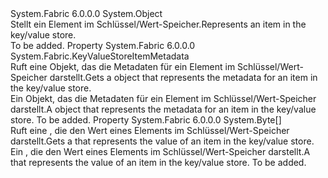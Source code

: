 <Type Name="KeyValueStoreItem" FullName="System.Fabric.KeyValueStoreItem">
  <TypeSignature Language="C#" Value="public sealed class KeyValueStoreItem" />
  <TypeSignature Language="ILAsm" Value=".class public auto ansi sealed beforefieldinit KeyValueStoreItem extends System.Object" />
  <TypeSignature Language="DocId" Value="T:System.Fabric.KeyValueStoreItem" />
  <TypeSignature Language="VB.NET" Value="Public NotInheritable Class KeyValueStoreItem" />
  <TypeSignature Language="F#" Value="type KeyValueStoreItem = class" />
  <AssemblyInfo>
    <AssemblyName>System.Fabric</AssemblyName>
    <AssemblyVersion>6.0.0.0</AssemblyVersion>
  </AssemblyInfo>
  <Base>
    <BaseTypeName>System.Object</BaseTypeName>
  </Base>
  <Interfaces />
  <Docs>
    <summary>
      <para><span data-ttu-id="f7461-101">Stellt ein Element im Schlüssel/Wert-Speicher.</span><span class="sxs-lookup"><span data-stu-id="f7461-101">Represents an item in the key/value store.</span></span></para>
    </summary>
    <remarks>To be added.</remarks>
  </Docs>
  <Members>
    <Member MemberName="Metadata">
      <MemberSignature Language="C#" Value="public System.Fabric.KeyValueStoreItemMetadata Metadata { get; }" />
      <MemberSignature Language="ILAsm" Value=".property instance class System.Fabric.KeyValueStoreItemMetadata Metadata" />
      <MemberSignature Language="DocId" Value="P:System.Fabric.KeyValueStoreItem.Metadata" />
      <MemberSignature Language="VB.NET" Value="Public ReadOnly Property Metadata As KeyValueStoreItemMetadata" />
      <MemberSignature Language="F#" Value="member this.Metadata : System.Fabric.KeyValueStoreItemMetadata" Usage="System.Fabric.KeyValueStoreItem.Metadata" />
      <MemberType>Property</MemberType>
      <AssemblyInfo>
        <AssemblyName>System.Fabric</AssemblyName>
        <AssemblyVersion>6.0.0.0</AssemblyVersion>
      </AssemblyInfo>
      <ReturnValue>
        <ReturnType>System.Fabric.KeyValueStoreItemMetadata</ReturnType>
      </ReturnValue>
      <Docs>
        <summary>
          <para><span data-ttu-id="f7461-102">Ruft eine <see cref="T:System.Fabric.KeyValueStoreItemMetadata" /> Objekt, das die Metadaten für ein Element im Schlüssel/Wert-Speicher darstellt.</span><span class="sxs-lookup"><span data-stu-id="f7461-102">Gets a <see cref="T:System.Fabric.KeyValueStoreItemMetadata" /> object that represents the metadata for an item in the key/value store.</span></span> </para>
        </summary>
        <value>
          <para><span data-ttu-id="f7461-103">Ein <see cref="T:System.Fabric.KeyValueStoreItemMetadata" /> Objekt, das die Metadaten für ein Element im Schlüssel/Wert-Speicher darstellt.</span><span class="sxs-lookup"><span data-stu-id="f7461-103">A <see cref="T:System.Fabric.KeyValueStoreItemMetadata" /> object that represents the metadata for an item in the key/value store.</span></span></para>
        </value>
        <remarks>To be added.</remarks>
      </Docs>
    </Member>
    <Member MemberName="Value">
      <MemberSignature Language="C#" Value="public byte[] Value { get; }" />
      <MemberSignature Language="ILAsm" Value=".property instance unsigned int8[] Value" />
      <MemberSignature Language="DocId" Value="P:System.Fabric.KeyValueStoreItem.Value" />
      <MemberSignature Language="VB.NET" Value="Public ReadOnly Property Value As Byte()" />
      <MemberSignature Language="F#" Value="member this.Value : byte[]" Usage="System.Fabric.KeyValueStoreItem.Value" />
      <MemberType>Property</MemberType>
      <AssemblyInfo>
        <AssemblyName>System.Fabric</AssemblyName>
        <AssemblyVersion>6.0.0.0</AssemblyVersion>
      </AssemblyInfo>
      <ReturnValue>
        <ReturnType>System.Byte[]</ReturnType>
      </ReturnValue>
      <Docs>
        <summary>
          <para><span data-ttu-id="f7461-104">Ruft eine <see cref="T:System.Byte" /> , die den Wert eines Elements im Schlüssel/Wert-Speicher darstellt.</span><span class="sxs-lookup"><span data-stu-id="f7461-104">Gets a <see cref="T:System.Byte" /> that represents the value of an item in the key/value store.</span></span></para>
        </summary>
        <value>
          <para><span data-ttu-id="f7461-105">Ein <see cref="T:System.Byte" /> , die den Wert eines Elements im Schlüssel/Wert-Speicher darstellt.</span><span class="sxs-lookup"><span data-stu-id="f7461-105">A <see cref="T:System.Byte" /> that represents the value of an item in the key/value store.</span></span></para>
        </value>
        <remarks>To be added.</remarks>
      </Docs>
    </Member>
  </Members>
</Type>